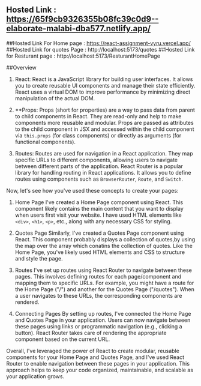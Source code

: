 ## Hosted Link : https://65f9cb9326355b08fc39c0d9--elaborate-malabi-dba577.netlify.app/

##Hosted Link For Home page : https://react-assignment-vyru.vercel.app/
<br>
##Hosted Link for quotes Page : http://localhost:5173/quotes
##Hosted Link for Resturant page : http://localhost:5173/ResturantHomePage

##Overview

1. React: React is a JavaScript library for building user interfaces. It allows you to create reusable UI components and manage their state efficiently. React uses a virtual DOM to improve performance by minimizing direct manipulation of the actual DOM.

2. \*\*Props: Props (short for properties) are a way to pass data from parent to child components in React. They are read-only and help to make components more reusable and modular. Props are passed as attributes to the child component in JSX and accessed within the child component via `this.props` (for class components) or directly as arguments (for functional components).

3. Routes: Routes are used for navigation in a React application. They map specific URLs to different components, allowing users to navigate between different parts of the application. React Router is a popular library for handling routing in React applications. It allows you to define routes using components such as `BrowserRouter`, `Route`, and `Switch`.

Now, let's see how you've used these concepts to create your pages:

1. Home Page I've created a Home Page component using React. This component likely contains the main content that you want to display when users first visit your website. I have used HTML elements like `<div>`, `<h1>`, `<p>`, etc., along with any necessary CSS for styling.

2. Quotes Page Similarly, I've created a Quotes Page component using React. This component probably displays a collection of quotes,by using the map over the array which conatins the collection of quotes. Like the Home Page, you've likely used HTML elements and CSS to structure and style the page.

3. Routes I've set up routes using React Router to navigate between these pages. This involves defining routes for each page/component and mapping them to specific URLs. For example, you might have a route for the Home Page ("/") and another for the Quotes Page ("/quotes"). When a user navigates to these URLs, the corresponding components are rendered.

4. Connecting Pages By setting up routes, I've connected the Home Page and Quotes Page in your application. Users can now navigate between these pages using links or programmatic navigation (e.g., clicking a button). React Router takes care of rendering the appropriate component based on the current URL.

Overall, I've leveraged the power of React to create modular, reusable components for your Home Page and Quotes Page, and I've used React Router to enable navigation between these pages in your application. This approach helps to keep your code organized, maintainable, and scalable as your application grows.

